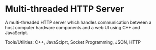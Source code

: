# Multi-threaded HTTP Server
A multi-threaded HTTP server which handles communication between a host computer hardware components and a web UI using C++ and JavaScript.

Tools/Utilities: C++, JavaSciprt, Socket Programming, JSON, HTTP

